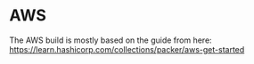 # AWS

The AWS build is mostly based on the guide from here: https://learn.hashicorp.com/collections/packer/aws-get-started

